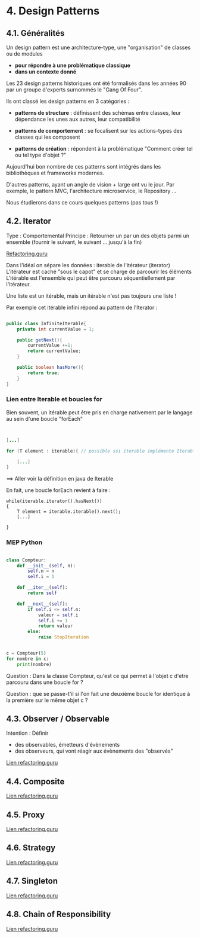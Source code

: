# 4. Design Patterns

## 4.1. Généralités

Un design pattern est une architecture-type, une "organisation" de classes ou de modules 
- **pour répondre à une problématique classique** 
- **dans un contexte donné**


Les 23 design patterns historiques ont été formalisés dans les années 90 par un groupe d'experts surnommés le "Gang Of Four".

Ils ont classé les design patterns en 3 catégories : 
- **patterns de structure** : définissent des schémas entre classes, leur dépendance les unes aux autres, leur compatibilité

- **patterns de comportement** : se focalisent sur les actions-types des classes qui les composent

- **patterns de création** : répondent à la problématique "Comment créer tel ou tel type d'objet ?"

Aujourd'hui bon nombre de ces patterns sont intégrés dans les bibliothèques et frameworks modernes.

D'autres patterns, ayant un angle de vision + large ont vu le jour. Par exemple, le pattern MVC, l'architecture microservice, le Repository ...

Nous étudierons dans ce cours quelques patterns (pas tous !)

## 4.2. Iterator

Type : Comportemental
Principe : Retourner un par un des objets parmi un ensemble (fournir le suivant, le suivant ... jusqu'à la fin)

[Refactoring.guru](https://refactoring.guru/design-patterns/iterator)

Dans l'idéal on sépare les données : iterable de l'itérateur (iterator)
L'itérateur est caché "sous le capot" et se charge de parcourir les éléments
L'itérable est l'ensemble qui peut être parcouru séquentiellement par l'itérateur.

Une liste est un itérable, mais un itérable n'est pas toujours une liste !

Par exemple cet itérable infini répond au pattern de l'Iterator :

```java

public class InfiniteIterable{
    private int currentValue = 1;

    public getNext(){
        currentValue +=1;
        return currentValue;
    }

    public boolean hasMore(){
        return true;
    }
}

```

### Lien entre Iterable et boucles for

Bien souvent, un itérable peut être pris en charge nativement par le langage au sein d'une boucle "forEach"

```java


[...]

for (T element : iterable){ // possible ssi iterable implémente Iterable<T>

    [...]
}


```

==> Aller voir la définition en java de Iterable<T>

En fait, une boucle forEach revient à faire :
```
while(iterable.iterator().hasNext())
{
    T element = iterable.iterable().next();
    [...]

}

```

### MEP Python

```python

class Compteur:
    def __init__(self, n):
        self.n = n
        self.i = 1

    def __iter__(self):
        return self

    def __next__(self):
        if self.i <= self.n:
            valeur = self.i
            self.i += 1
            return valeur
        else:
            raise StopIteration


c = Compteur(5)
for nombre in c:
    print(nombre)

```

Question : Dans la classe Compteur, qu'est ce qui permet à l'objet c d'etre parcouru dans une boucle for ?

Question : que se passe-t'il si l'on fait une deuxième boucle for identique à la première sur le même objet c ?




## 4.3. Observer / Observable

Intention : Définir 
- des observables, émetteurs d'évènements
- des observeurs, qui vont réagir aux évènements des "observés"

[Lien refactoring.guru](https://refactoring.guru/design-patterns/composite)



## 4.4. Composite

[Lien refactoring.guru](https://refactoring.guru/design-patterns/observer)


## 4.5. Proxy

[Lien refactoring.guru](https://refactoring.guru/design-patterns/proxy)


## 4.6. Strategy

[Lien refactoring.guru](https://refactoring.guru/design-patterns/strategy)


## 4.7. Singleton

[Lien refactoring.guru](https://refactoring.guru/design-patterns/singleton)

## 4.8. Chain of Responsibility

[Lien refactoring.guru](https://refactoring.guru/design-patterns/chain-of-responsibility)
